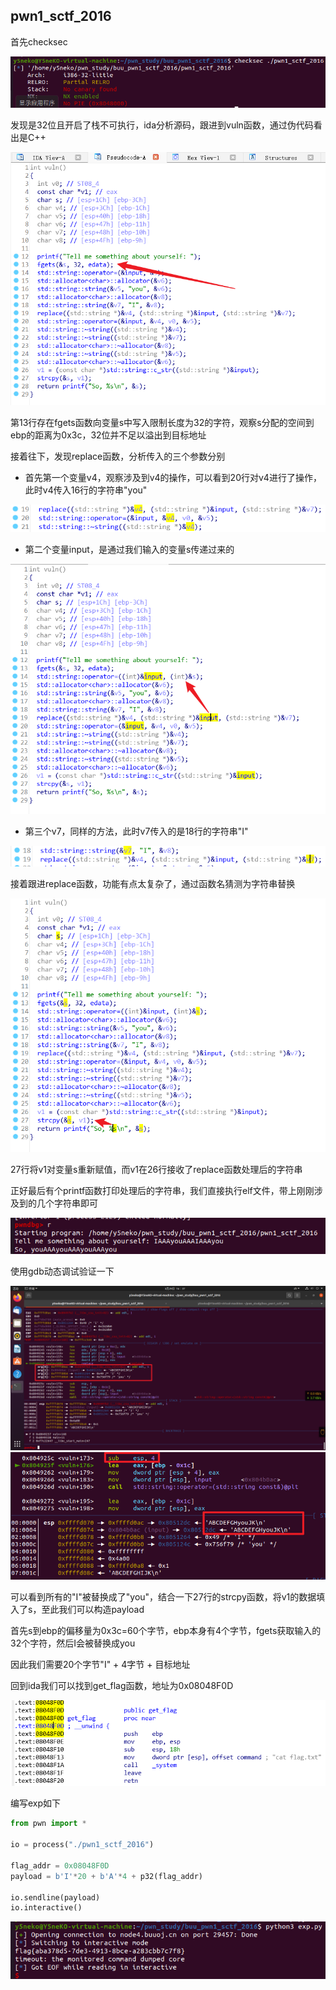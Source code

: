 ## pwn1_sctf_2016

首先checksec

![image-20230329114606933](image/image-20230329114606933.png)

发现是32位且开启了栈不可执行，ida分析源码，跟进到vuln函数，通过伪代码看出是C++

<img src="image/image-20230329114738316.png" alt="image-20230329114738316" style="zoom:80%;" />

第13行存在fgets函数向变量s中写入限制长度为32的字符，观察s分配的空间到ebp的距离为0x3c，32位并不足以溢出到目标地址

接着往下，发现replace函数，分析传入的三个参数分别

- 首先第一个变量v4，观察涉及到v4的操作，可以看到20行对v4进行了操作，此时v4传入16行的字符串"you"

<img src="image/image-20230329154852342.png" alt="image-20230329154852342" style="zoom:80%;" />

- 第二个变量input，是通过我们输入的变量s传递过来的

<img src="image/image-20230329155258707.png" alt="image-20230329155258707" style="zoom:80%;" />

- 第三个v7，同样的方法，此时v7传入的是18行的字符串"I"

<img src="image/image-20230329162233577.png" alt="image-20230329162233577" style="zoom:80%;" />

接着跟进replace函数，功能有点太复杂了，通过函数名猜测为字符串替换

<img src="image/image-20230329162642425.png" alt="image-20230329162642425" style="zoom:80%;" />

27行将v1对变量s重新赋值，而v1在26行接收了replace函数处理后的字符串

正好最后有个printf函数打印处理后的字符串，我们直接执行elf文件，带上刚刚涉及到的几个字符串即可

<img src="image/image-20230329162945395.png" alt="image-20230329162945395" style="zoom:80%;" />

使用gdb动态调试验证一下

<img src="image/image-20230329163802057.png" alt="image-20230329163802057" style="zoom:80%;" />

<img src="image/image-20230329163937023.png" alt="image-20230329163937023" style="zoom:80%;" />

可以看到所有的"I"被替换成了"you"，结合一下27行的strcpy函数，将v1的数据填入了s，至此我们可以构造payload

首先s到ebp的偏移量为0x3c=60个字节，ebp本身有4个字节，fgets获取输入的32个字符，然后I会被替换成you

因此我们需要20个字节"I" + 4字节 + 目标地址

回到ida我们可以找到get_flag函数，地址为0x08048F0D

<img src="image/image-20230329170332720.png" alt="image-20230329170332720" style="zoom:80%;" />

编写exp如下

```python
from pwn import *

io = process("./pwn1_sctf_2016")

flag_addr = 0x08048F0D
payload = b'I'*20 + b'A'*4 + p32(flag_addr)

io.sendline(payload)
io.interactive()
```

<img src="image/image-20230329171054161.png" alt="image-20230329171054161" style="zoom:80%;" />
